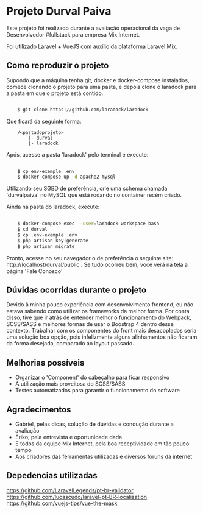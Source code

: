 # Projeto Durval Paiva

Este projeto foi realizado durante a avaliação operacional da vaga de Desenvolvedor #fullstack para empresa Mix Internet.

Foi utilizado Laravel + VueJS com auxílio da plataforma Laravel Mix.

## Como reproduzir o projeto



Supondo que a máquina tenha git, docker e docker-compose instalados, comece clonando o projeto para uma pasta, e depois clone o laradock para a pasta em que o projeto está contido.

```bash

    $ git clone https://github.com/laradock/laradock

```

Que ficará da seguinte forma:

```
    /<pastadoprojeto>
        |- durval
        |- laradock
```

Após, acesse a pasta 'laradock' pelo terminal e execute:

```bash
    
    $ cp env-exemple .env
    $ docker-compose up -d apache2 mysql

```

Utilizando seu SGBD de preferência, crie uma schema chamada 'durvalpaiva' no MySQL que está rodando no container recém criado.

Ainda na pasta do laradock, execute:

```bash
    
    $ docker-compose exec --user=laradock workspace bash
    $ cd durval
    $ cp .env-exemple .env
    $ php artisan key:generate
    $ php artisan migrate

```

Pronto, acesse no seu navegador o de preferência o seguinte site: http://localhost/durval/public . Se tudo ocorreu bem, você verá na tela a página 'Fale Conosco'


## Dúvidas ocorridas durante o projeto

Devido à minha pouco experiência com desenvolvimento frontend, eu não estava sabendo como utilizar os frameworks da melhor forma. Por conta disso, tive que ir atrás de entender melhor o funcionamento do Webpack, SCSS/SASS e melhores formas de usar o Boostrap 4 dentro desse contexto.
Trabalhar com os componentes do front mais desacoplados seria uma solução boa opção, pois infelizmente alguns alinhamentos não ficaram da forma desejada, comparado ao layout passado.

## Melhorias possíveis

* Organizar o 'Component' do cabeçalho para ficar responsivo
* A utilização mais proveitosa do SCSS/SASS
* Testes automatizados para garantir o funcionamento do software

## Agradecimentos

* Gabriel, pelas dicas, solução de dúvidas e condução durante a avaliação
* Eriko, pela entrevista e oportunidade dada
* E todos da equipe Mix Internet, pela boa receptividade em tão pouco tempo
* Aos criadores das ferramentas utilizadas e diversos fóruns da internet

## Depedencias utilizadas

https://github.com/LaravelLegends/pt-br-validator
https://github.com/lucascudo/laravel-pt-BR-localization
https://github.com/vuejs-tips/vue-the-mask